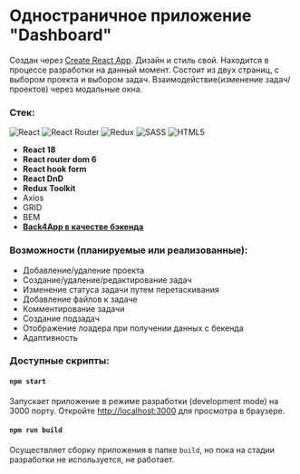 # Одностраничное приложение "Dashboard" 
Создан через [Create React App](https://github.com/facebook/create-react-app).
Дизайн и стиль свой. Находится в процессе разработки на данный момент.
Состоит из двух страниц, с выбором проекта и выбором задач. Взаимодействие(изменение задач/проектов) через модальные окна.

### Стек:
![React](https://img.shields.io/badge/react-%2320232a.svg?style=for-the-badge&logo=react&logoColor=%2361DAFB)
![React Router](https://img.shields.io/badge/React_Router-CA4245?style=for-the-badge&logo=react-router&logoColor=white)
![Redux](https://img.shields.io/badge/redux-%23593d88.svg?style=for-the-badge&logo=redux&logoColor=white)
![SASS](https://img.shields.io/badge/SASS-hotpink.svg?style=for-the-badge&logo=SASS&logoColor=white)
![HTML5](https://img.shields.io/badge/html5-%23E34F26.svg?style=for-the-badge&logo=html5&logoColor=white)
+ **React 18**
+ **React router dom 6** 
+ **React hook form**  
+ **React DnD**
+ **Redux Toolkit**
+ Axios
+ GRID
+ BEM
+ **[Back4App в качестве бэкенда](https://dashboard.back4app.com/)**

### Возможности (планируемые или реализованные):
+ Добавление/удаление проекта
+ Создание/удаление/редактирование задач
+ Изменение статуса задачи путем перетаскивания
+ Добавление файлов к задаче
+ Комментирование задачи
+ Создание подзадач
+ Отображение лоадера при получении данных с бекенда
+ Адаптивность


### Доступные скрипты:
#### `npm start`
Запускает приложение в режиме разработки (development mode) на 3000 порту.
Откройте [http://localhost:3000](http://localhost:3000) для просмотра в браузере.

#### `npm run build`

Осуществляет сборку приложения в папке `build`, но пока на стадии разработки не используется, не работает.

